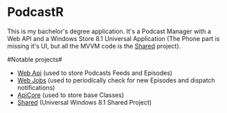 # PodcastR #

This is my bachelor's degree application. It's a Podcast Manager with a Web API and a Windows Store 8.1 Universal Application (The Phone part is missing it's UI, but all the MVVM code is the [Shared](https://github.com/robertiagar/podcastr/tree/master/PodcastR.Shared) project).

#Notable projects#
* [Web Api](https://github.com/robertiagar/podcastr/tree/master/PodcastR.WebApi) (used to store Podcasts Feeds and Episodes)
* [Web Jobs](https://github.com/robertiagar/podcastr/tree/master/PodcastR.WebJobs) (used to periodically check for new Episodes and dispatch notifications)
* [ApiCore](https://github.com/robertiagar/podcastr/tree/master/PodcastR.ApiCore) (used to store base Classes)
* [Shared](https://github.com/robertiagar/podcastr/tree/master/PodcastR.Shared) (Universal Windows 8.1 Shared Project)

